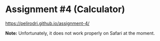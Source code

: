 # Assignment \#4 (Calculator)

https://pelirodri.github.io/assignment-4/

**Note:** Unfortunately, it does not work properly on Safari at the moment.
